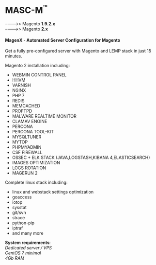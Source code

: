 

MASC-M<sup>™</sup>
======
---->> Magento **1.9.2.x**<br/>
---->> Magento **2.x**
<br/>
#### MagenX - Automated Server Configuration for Magento
Get a fully pre-configured server with Magento and LEMP stack in just 15 minutes.

Magento 2 installation including: <br/>
- WEBMIN CONTROL PANEL <br/>
- HHVM <br/>
- VARNISH <br/>
- NGINX <br/>
- PHP 7 <br/>
- REDIS <br/>
- MEMCACHED <br/>
- PROFTPD <br/>
- MALWARE REALTIME MONITOR <br/>
- CLAMAV ENGINE <br/>
- PERCONA <br/>
- PERCONA TOOL-KIT <br/>
- MYSQLTUNER <br/>
- MYTOP <br/>
- PHPMYADMIN <br/>
- CSF FIREWALL <br/>
- OSSEC + ELK STACK (JAVA,LOGSTASH,KIBANA 4,ELASTICSEARCH) <br/>
- IMAGES OPTIMIZATION <br/>
- LOGS ROTATION <br/>
- MAGERUN 2 <br/>

Complete linux stack including: <br/>
- linux and webstack settings optimization
- goaccess
- iotop
- sysstat
- git/svn
- strace
- python-pip
- iptraf
- and many more


**System requirements**:<br/>
*Dedicated server / VPS*<br/>
*CentOS 7 minimal*<br/>
*4Gb RAM*<br/>
